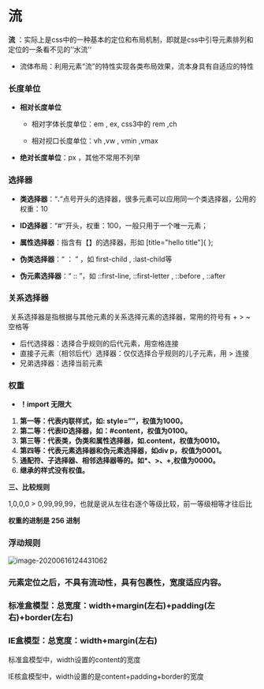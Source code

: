 # 流

**流** ：实际上是css中的一种基本的定位和布局机制，即就是css中引导元素排列和定位的一条看不见的’‘水流’‘

- 流体布局：利用元素“流”的特性实现各类布局效果，流本身具有自适应的特性



### 长度单位

- **相对长度单位**

  - 相对字体长度单位：em , ex, css3中的 rem ,ch

  - 相对视口长度单位：vh ,vw , vmin ,vmax

    

- **绝对长度单位**：px ，其他不常用不列举

  

### 选择器

- **类选择器**：“**.**”点号开头的选择器，很多元素可以应用同一个类选择器，公用的 权重：10

- **ID选择器**：“#’‘开头，权重：100，一般只用于一个唯一元素；

- **属性选择器**：指含有【】的选择器，形如 [title="hello title"]{ };

- **伪类选择器**：“ ： ” ，如 first-child ,  :last-child等

- **伪元素选择器**：“ :: ”，如 ::first-line,  ::first-letter , ::before , ::after

  

### 关系选择器

​	关系选择器是指根据与其他元素的关系选择元素的选择器，常用的符号有 +  > ~ 空格等

- 后代选择器：选择合乎规则的后代元素，用空格连接
- 直接子元素（相邻后代）选择器：仅仅选择合乎规则的儿子元素，用 > 连接
- 兄弟选择器：选择当前元素









### 权重

- **！import 无限大**

1. **第一等：代表内联样式，如: style=””，权值为1000。**
2. **第二等：代表ID选择器，如：#content，权值为0100。**
3. **第三等：代表类，伪类和属性选择器，如.content，权值为0010。**
4. **第四等：代表元素选择器和伪元素选择器，如div p，权值为0001。**
5. **通配符、子选择器、相邻选择器等的。如\*、>、+,权值为0000。**
6. **继承的样式没有权值。**

**三、比较规则**

1,0,0,0 > 0,99,99,99，也就是说从左往右逐个等级比较，前一等级相等才往后比

**权重的进制是 256 进制**



### 浮动规则

![image-20200616124431062](../assets/image-20200616124431062.png)





### **元素定位之后，不具有流动性，具有包裹性，宽度适应内容。**



### 标准盒模型：总宽度：width+margin(左右)+padding(左右)+border(左右)

### IE盒模型：总宽度：width+margin(左右)



标准盒模型中，width设置的content的宽度

IE核盒模型中，width设置的是content+padding+border的宽度